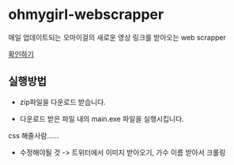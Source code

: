 # ohmygirl-webscrapper
매일 업데이트되는 오마이걸의 새로운 영상 링크를 받아오는 web scrapper

[확인하기](https://seovalue.github.io/ohmygirl-webscrapper/index.html)

## 실행방법
* zip파일을 다운로드 받습니다.

* 다운로드 받은 파일 내의 main.exe 파일을 실행시킵니다.



css 해줄사람......

* 수정해야될 것 -> 트위터에서 이미지 받아오기, 가수 이름 받아서 크롤링
